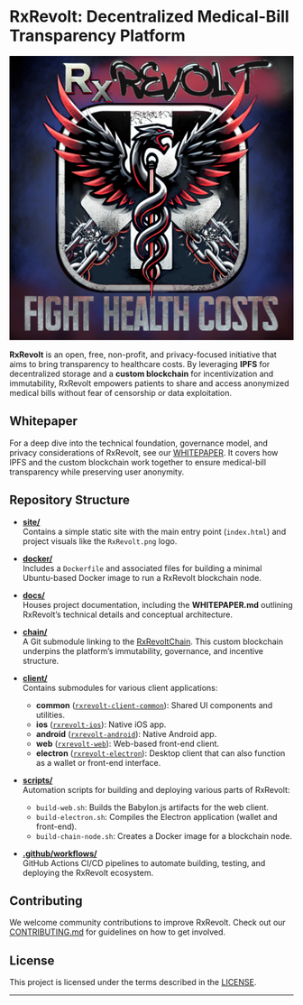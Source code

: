 # RxRevolt: Decentralized Medical-Bill Transparency Platform

![RxRevolt Logo](./site/RxRevolt.png)

**RxRevolt** is an open, free, non-profit, and privacy-focused initiative that aims to bring transparency to healthcare costs. By leveraging **IPFS** for decentralized storage and a **custom blockchain** for incentivization and immutability, RxRevolt empowers patients to share and access anonymized medical bills without fear of censorship or data exploitation.

## Whitepaper

For a deep dive into the technical foundation, governance model, and privacy considerations of RxRevolt, see our [WHITEPAPER](./docs/WHITEPAPER.md). It covers how IPFS and the custom blockchain work together to ensure medical-bill transparency while preserving user anonymity.

## Repository Structure

- **[site/](./site)**  
  Contains a simple static site with the main entry point (`index.html`) and project visuals like the `RxRevolt.png` logo.  

- **[docker/](./docker)**  
  Includes a `Dockerfile` and associated files for building a minimal Ubuntu-based Docker image to run a RxRevolt blockchain node.

- **[docs/](./docs)**  
  Houses project documentation, including the **WHITEPAPER.md** outlining RxRevolt’s technical details and conceptual architecture.

- **[chain/](./chain)**  
  A Git submodule linking to the [RxRevoltChain](https://github.com/joshmorgan1000/RxRevoltChain.git). This custom blockchain underpins the platform’s immutability, governance, and incentive structure.

- **[client/](./client)**  
  Contains submodules for various client applications:
  - **common** ([`rxrevolt-client-common`](https://github.com/joshmorgan1000/rxrevolt-client-common.git)): Shared UI components and utilities.
  - **ios** ([`rxrevolt-ios`](https://github.com/joshmorgan1000/rxrevolt-ios.git)): Native iOS app.
  - **android** ([`rxrevolt-android`](https://github.com/joshmorgan1000/rxrevolt-android.git)): Native Android app.
  - **web** ([`rxrevolt-web`](https://github.com/joshmorgan1000/rxrevolt-web.git)): Web-based front-end client.
  - **electron** ([`rxrevolt-electron`](https://github.com/joshmorgan1000/rxrevolt-electron.git)): Desktop client that can also function as a wallet or front-end interface.

- **[scripts/](./scripts)**  
  Automation scripts for building and deploying various parts of RxRevolt:
  - `build-web.sh`: Builds the Babylon.js artifacts for the web client.  
  - `build-electron.sh`: Compiles the Electron application (wallet and front-end).
  - `build-chain-node.sh`: Creates a Docker image for a blockchain node.

- **[.github/workflows/](./.github/workflows)**  
  GitHub Actions CI/CD pipelines to automate building, testing, and deploying the RxRevolt ecosystem.

## Contributing

We welcome community contributions to improve RxRevolt. Check out our [CONTRIBUTING.md](./CONTRIBUTING.md) for guidelines on how to get involved.

## License

This project is licensed under the terms described in the [LICENSE](./LICENSE).

---
